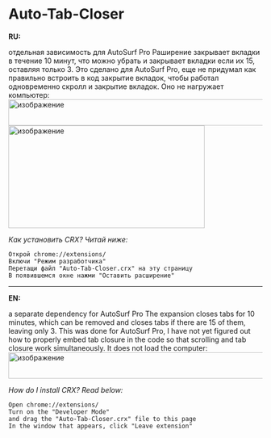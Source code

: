 # Auto-Tab-Closer
**RU:**

отдельная зависимость для AutoSurf Pro
Раширение закрывает вкладки в течение 10 минут, что можно убрать и закрывает вкладки если их 15, оставляя только 3. Это сделано для AutoSurf Pro, еще не придумал как правильно встроить в код закрытие вкладок, чтобы работал одновременно скролл и закрытие вкладок. Оно не нагружает компьютер:
<img width="1462" height="52" alt="изображение" src="https://github.com/user-attachments/assets/a70592d7-0490-4f78-8316-831fecd62e3f" />
<img width="389" height="203" alt="изображение" src="https://github.com/user-attachments/assets/994a2e0a-2485-49eb-843a-fac6946315c1" />


*Как установить CRX? Читай ниже:*

    Открой chrome://extensions/
    Включи "Режим разработчика"
    Перетащи файл "Auto-Tab-Closer.crx" на эту страницу
    В появившемся окне нажми "Оставить расширение"


---------------------
**EN:**

a separate dependency for AutoSurf Pro
The expansion closes tabs for 10 minutes, which can be removed and closes tabs if there are 15 of them, leaving only 3. This was done for AutoSurf Pro, I have not yet figured out how to properly embed tab closure in the code so that scrolling and tab closure work simultaneously. It does not load the computer:
<img width="1462" height="52" alt="изображение" src="https://github.com/user-attachments/assets/d5da16b8-262e-440a-b253-f94c6cc43c67" />

*How do I install CRX? Read below:*

    Open chrome://extensions/
    Turn on the "Developer Mode"
    and drag the "Auto-Tab-Closer.crx" file to this page
    In the window that appears, click "Leave extension"
